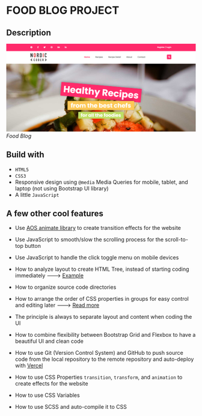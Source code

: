 # FOOD BLOG PROJECT

## Description

![Food Blog banner](images/food-blog-banner.png)  
*Food Blog*

## Build with

- `HTML5`
- `CSS3`
- Responsive design using `@media` Media Queries for mobile, tablet, and laptop (not using Bootstrap UI library)
- A little `JavaScript`

## A few other cool features

- Use [AOS animate library](https://github.com/michalsnik/aos) to create transition effects for the website
- Use JavaScript to smooth/slow the scrolling process for the scroll-to-top button
- Use JavaScript to handle the click toggle menu on mobile devices



- How to analyze layout to create HTML Tree, instead of starting coding immediately ---> [Example](markdown/home-html-tree.md)
- How to organize source code directories
- How to arrange the order of CSS properties in groups for easy control and editing later ---> [Read more](https://css-tricks.com/poll-results-how-do-you-order-your-css-properties/)
- The principle is always to separate layout and content when coding the UI
- How to combine flexibility between Bootstrap Grid and Flexbox to have a beautiful UI and clean code
- How to use Git (Version Control System) and GitHub to push source code from the local repository to the remote repository and auto-deploy with [Vercel](https://vercel.com/)
- How to use CSS Properties `transition`, `transform`, and `animation` to create effects for the website
- How to use CSS Variables
- How to use SCSS and auto-compile it to CSS
